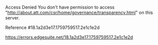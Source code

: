 Access Denied
You don't have permission to access "http://about.att.com/csr/home/governance/transparency.html" on this server.

Reference #18.1a2d3e17.1759759517.2e1c1e2d

https://errors.edgesuite.net/18.1a2d3e17.1759759517.2e1c1e2d